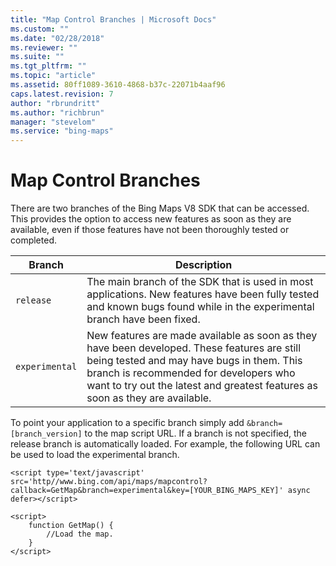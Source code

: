 ```yaml
---
title: "Map Control Branches | Microsoft Docs"
ms.custom: ""
ms.date: "02/28/2018"
ms.reviewer: ""
ms.suite: ""
ms.tgt_pltfrm: ""
ms.topic: "article"
ms.assetid: 80ff1089-3610-4868-b37c-22071b4aaf96
caps.latest.revision: 7
author: "rbrundritt"
ms.author: "richbrun"
manager: "stevelom"
ms.service: "bing-maps"
---
```

# Map Control Branches
There are two branches of the Bing Maps V8 SDK that can be accessed. This provides the option to access new features as soon as they are available, even if those features have not been thoroughly tested or completed.

Branch	     | Description
------------ | --------------------
`release`	     | The main branch of the SDK that is used in most applications. New features have been fully tested and known bugs found while in the experimental branch have been fixed. 
`experimental` | New features are made available as soon as they have been developed. These features are still being tested and may have bugs in them. This branch is recommended for developers who want to try out the latest and greatest features as soon as they are available. 

<!--`frozen`	     | New features are added only after they have been in the release branch for a period of time and all known bugs have been fixed. This branch is recommended for mission critical apps that are willing to wait longer for new features in exchange for the extra stability.-->

To point your application to a specific branch simply add `&branch=[branch_version]` to the map script URL. If a branch is not specified, the release branch is automatically loaded. For example, the following URL can be used to load the experimental branch.

```
<script type='text/javascript' src='http//www.bing.com/api/maps/mapcontrol?callback=GetMap&branch=experimental&key=[YOUR_BING_MAPS_KEY]' async defer></script>

<script>
    function GetMap() {
        //Load the map.
    }
</script>
```
